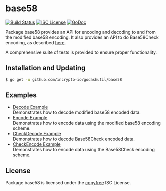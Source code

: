 base58
==========

[![Build Status](http://img.shields.io/travis/btcsuite/godashutil.svg)](https://travis-ci.org/btcsuite/godashutil)
[![ISC License](http://img.shields.io/badge/license-ISC-blue.svg)](http://copyfree.org)
[![GoDoc](https://img.shields.io/badge/godoc-reference-blue.svg)](http://godoc.org/github.com/btcsuite/godashutil/base58)

Package base58 provides an API for encoding and decoding to and from the
modified base58 encoding.  It also provides an API to do Base58Check encoding,
as described [here](https://en.bitcoin.it/wiki/Base58Check_encoding).

A comprehensive suite of tests is provided to ensure proper functionality.

## Installation and Updating

```bash
$ go get -u github.com/incrypto-io/godashutil/base58
```

## Examples

* [Decode Example](http://godoc.org/github.com/btcsuite/godashutil/base58#example-Decode)  
  Demonstrates how to decode modified base58 encoded data.
* [Encode Example](http://godoc.org/github.com/btcsuite/godashutil/base58#example-Encode)  
  Demonstrates how to encode data using the modified base58 encoding scheme.
* [CheckDecode Example](http://godoc.org/github.com/btcsuite/godashutil/base58#example-CheckDecode)  
  Demonstrates how to decode Base58Check encoded data.
* [CheckEncode Example](http://godoc.org/github.com/btcsuite/godashutil/base58#example-CheckEncode)  
  Demonstrates how to encode data using the Base58Check encoding scheme.

## License

Package base58 is licensed under the [copyfree](http://copyfree.org) ISC
License.
